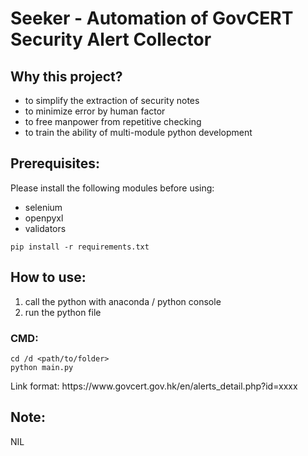 <h1>Seeker - Automation of GovCERT Security Alert Collector</h1>

<h2>Why this project?</h2>
<ul>
  <li>to simplify the extraction of security notes</li>
  <li>to minimize error by human factor</li>
  <li>to free manpower from repetitive checking</li>
  <li>to train the ability of multi-module python development</li>
</ul> 

<h2>Prerequisites:</h2>
<p>Please install the following modules before using:</p>
<ul>
  <li>selenium</li>
  <li>openpyxl</li>
  <li>validators</li>
</ul> 

```console
pip install -r requirements.txt
```

<h2>How to use:</h2>
<ol>
  <li>call the python with anaconda / python console</li>
  <li>run the python file</li>
</ol> 
<h3>CMD:</h3>

```console
cd /d <path/to/folder>
python main.py
```

<p>Link format: https://www.govcert.gov.hk/en/alerts_detail.php?id=xxxx</p>

<h2>Note:</h2>
<p>NIL</p>
